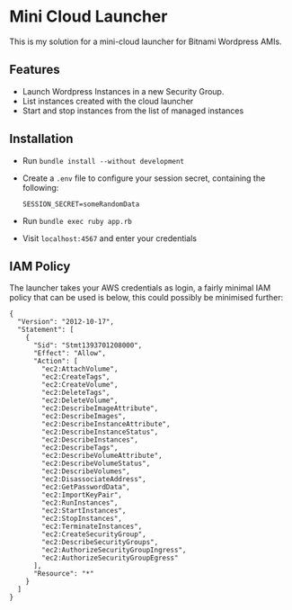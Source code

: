 # Mini Cloud Launcher

This is my solution for a mini-cloud launcher for Bitnami Wordpress AMIs.

## Features

* Launch Wordpress Instances in a new Security Group.
* List instances created with the cloud launcher
* Start and stop instances from the list of managed instances

## Installation

* Run `bundle install --without development`
* Create a `.env` file to configure your session secret, containing the following:

      SESSION_SECRET=someRandomData
* Run `bundle exec ruby app.rb`
* Visit `localhost:4567` and enter your credentials

## IAM Policy
The launcher takes your AWS credentials as login, a fairly minimal IAM policy that can be used is below, this could possibly be minimised further:

    {
      "Version": "2012-10-17",
      "Statement": [
        {
          "Sid": "Stmt1393701208000",
          "Effect": "Allow",
          "Action": [
            "ec2:AttachVolume",
            "ec2:CreateTags",
            "ec2:CreateVolume",
            "ec2:DeleteTags",
            "ec2:DeleteVolume",
            "ec2:DescribeImageAttribute",
            "ec2:DescribeImages",
            "ec2:DescribeInstanceAttribute",
            "ec2:DescribeInstanceStatus",
            "ec2:DescribeInstances",
            "ec2:DescribeTags",
            "ec2:DescribeVolumeAttribute",
            "ec2:DescribeVolumeStatus",
            "ec2:DescribeVolumes",
            "ec2:DisassociateAddress",
            "ec2:GetPasswordData",
            "ec2:ImportKeyPair",
            "ec2:RunInstances",
            "ec2:StartInstances",
            "ec2:StopInstances",
            "ec2:TerminateInstances",
            "ec2:CreateSecurityGroup",
            "ec2:DescribeSecurityGroups",
            "ec2:AuthorizeSecurityGroupIngress",
            "ec2:AuthorizeSecurityGroupEgress"
          ],
          "Resource": "*"
        }
      ]
    }

